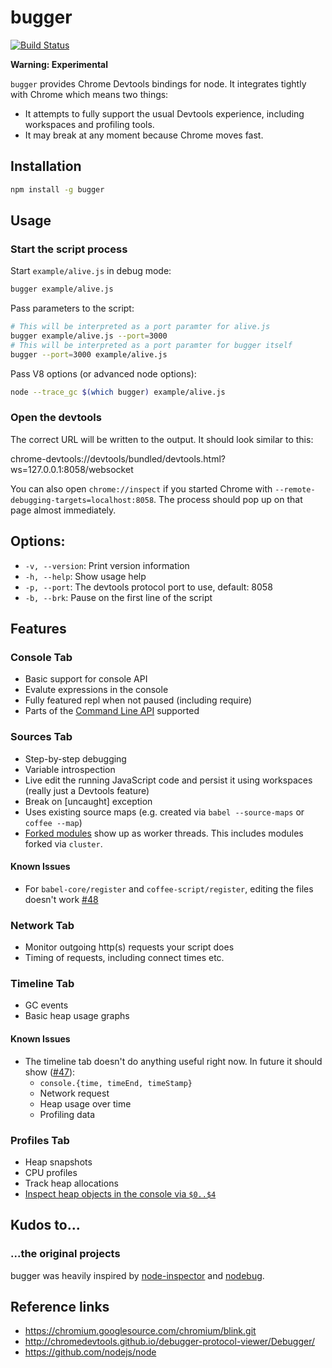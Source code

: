 # bugger

[![Build Status](https://travis-ci.org/buggerjs/bugger.png)](https://travis-ci.org/buggerjs/bugger)

**Warning: Experimental**

`bugger` provides Chrome Devtools bindings for node.
It integrates tightly with Chrome which means two things:

* It attempts to fully support the usual Devtools experience, including workspaces and profiling tools.
* It may break at any moment because Chrome moves fast.

## Installation

```bash
npm install -g bugger
```

## Usage

### Start the script process

Start `example/alive.js` in debug mode:

```sh
bugger example/alive.js
```

Pass parameters to the script:

```sh
# This will be interpreted as a port paramter for alive.js
bugger example/alive.js --port=3000
# This will be interpreted as a port paramter for bugger itself
bugger --port=3000 example/alive.js
```

Pass V8 options (or advanced node options):

```sh
node --trace_gc $(which bugger) example/alive.js
```

### Open the devtools

The correct URL will be written to the output. It should look similar to this:

chrome-devtools://devtools/bundled/devtools.html?ws=127.0.0.1:8058/websocket

You can also open `chrome://inspect` if you started Chrome with `--remote-debugging-targets=localhost:8058`.
The process should pop up on that page almost immediately.

## Options:

* `-v, --version`: Print version information
* `-h, --help`: Show usage help
* `-p, --port`: The devtools protocol port to use, default: 8058
* `-b, --brk`: Pause on the first line of the script

## Features

### Console Tab

- Basic support for console API
- Evalute expressions in the console
- Fully featured repl when not paused (including require)
- Parts of the [Command Line API](https://developers.google.com/web/tools/chrome-devtools/debug/command-line/command-line-reference) supported

### Sources Tab

- Step-by-step debugging
- Variable introspection
- Live edit the running JavaScript code and persist it using workspaces (really just a Devtools feature)
- Break on [uncaught] exception
- Uses existing source maps (e.g. created via `babel --source-maps` or `coffee --map`)
- [Forked modules](https://nodejs.org/api/child_process.html#child_process_child_process_fork_modulepath_args_options) show up as worker threads. This includes modules forked via `cluster`.

#### Known Issues

- For `babel-core/register` and `coffee-script/register`, editing the files doesn't work [#48](https://github.com/buggerjs/bugger/issues/48)

### Network Tab

- Monitor outgoing http(s) requests your script does
- Timing of requests, including connect times etc.

### Timeline Tab

- GC events
- Basic heap usage graphs

#### Known Issues

- The timeline tab doesn't do anything useful right now. In future it should show ([#47](https://github.com/buggerjs/bugger/issues/47)):
  * `console.{time, timeEnd, timeStamp}`
  * Network request
  * Heap usage over time
  * Profiling data

### Profiles Tab

- Heap snapshots
- CPU profiles
- Track heap allocations
- [Inspect heap objects in the console via `$0..$4`](https://developers.google.com/web/tools/chrome-devtools/debug/command-line/command-line-reference#section-1)

## Kudos to...

### ...the original projects

bugger was heavily inspired by [node-inspector](https://github.com/dannycoates/node-inspector) and
[nodebug](https://github.com/billyzkid/nodebug).

## Reference links

- https://chromium.googlesource.com/chromium/blink.git
- http://chromedevtools.github.io/debugger-protocol-viewer/Debugger/
- https://github.com/nodejs/node
